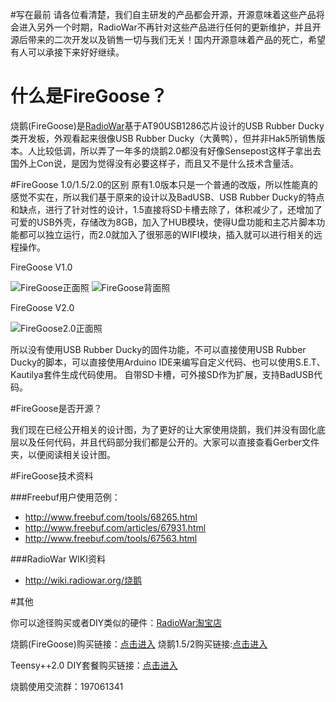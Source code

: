 #写在最前
请各位看清楚，我们自主研发的产品都会开源，开源意味着这些产品将会进入另外一个时期，RadioWar不再针对这些产品进行任何的更新维护，并且开源后带来的二次开发以及销售一切与我们无关！国内开源意味着产品的死亡，希望有人可以承接下来好好继续。

# 什么是FireGoose？
烧鹅(FireGoose)是[RadioWar](http://radiowar.org)基于AT90USB1286芯片设计的USB Rubber Ducky类开发板，外观看起来很像USB Rubber Ducky（大黄鸭），但并非Hak5所销售版本。人比较低调，所以弄了一年多的烧鹅2.0都没有好像Sensepost这样子拿出去国外上Con说，是因为觉得没有必要这样子，而且又不是什么技术含量活。

#FireGoose 1.0/1.5/2.0的区别
原有1.0版本只是一个普通的改版，所以性能真的感觉不实在，所以我们基于原来的设计以及BadUSB、USB Rubber Ducky的特点和缺点，进行了针对性的设计，1.5直接将SD卡槽去除了，体积减少了，还增加了可爱的USB外壳，存储改为8GB，加入了HUB模块，使得U盘功能和主芯片脚本功能都可以独立运行，而2.0就加入了很邪恶的WIFI模块，插入就可以进行相关的远程操作。

FireGoose V1.0

![FireGoose正面照](http://wiki.radiowar.org/images/7/7d/%E5%AE%9E%E7%89%A9%E5%9B%BE1.png)
![FireGoose背面照](http://wiki.radiowar.org/images/3/31/%E5%AE%9E%E7%89%A9%E5%9B%BE2.png)

FireGoose V2.0

![FireGoose2.0正面照](https://gd1.alicdn.com/bao/uploaded/i1/817724908/TB20_tjjVXXXXXDXpXXXXXXXXXX_!!817724908.jpg)

所以没有使用USB Rubber Ducky的固件功能，不可以直接使用USB Rubber Ducky的脚本，可以直接使用Arduino IDE来编写自定义代码、也可以使用S.E.T、Kautilya套件生成代码使用。 自带SD卡槽，可外接SD作为扩展，支持BadUSB代码。


#FireGoose是否开源？

我们现在已经公开相关的设计图，为了更好的让大家使用烧鹅，我们并没有固化底层以及任何代码，并且代码部分我们都是公开的。大家可以直接查看Gerber文件夹，以便阅读相关设计图。


#FireGoose技术资料

###Freebuf用户使用范例：
- http://www.freebuf.com/tools/68265.html
- http://www.freebuf.com/articles/67931.html
- http://www.freebuf.com/tools/67563.html

###RadioWar WIKI资料
- http://wiki.radiowar.org/烧鹅


#其他

你可以途径购买或者DIY类似的硬件：[RadioWar淘宝店](http://radiowar.taobao.com)

烧鹅(FireGoose)购买链接：[点击进入](http://item.taobao.com/item.htm?spm=a1z10.1-c.w4004-10986722805.3.HxjKY2&id=42202954800)
烧鹅1.5/2购买链接:[点击进入](https://item.taobao.com/item.htm?id=526373999850)

Teensy++2.0 DIY套餐购买链接：[点击进入](http://meal.taobao.com/mealDetail.htm?spm=a1z10.1-c.w5003-10986818160.11.HxjKY2&meal_id=63882135&seller_id=817724908&scene=taobao_shop)

烧鹅使用交流群：197061341 
